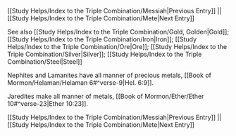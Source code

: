 [[Study Helps/Index to the Triple Combination/Messiah|Previous Entry]]  ||  [[Study Helps/Index to the Triple Combination/Mete|Next Entry]]

 See also [[Study Helps/Index to the Triple Combination/Gold, Golden|Gold]]; [[Study Helps/Index to the Triple Combination/Iron|Iron]]; [[Study Helps/Index to the Triple Combination/Ore|Ore]]; [[Study Helps/Index to the Triple Combination/Silver|Silver]]; [[Study Helps/Index to the Triple Combination/Steel|Steel]]

 Nephites and Lamanites have all manner of precious metals, [[Book of Mormon/Helaman/Helaman 6#^verse-9|Hel. 6:9]].

 Jaredites make all manner of metals, [[Book of Mormon/Ether/Ether 10#^verse-23|Ether 10:23]].

[[Study Helps/Index to the Triple Combination/Messiah|Previous Entry]]  ||  [[Study Helps/Index to the Triple Combination/Mete|Next Entry]]